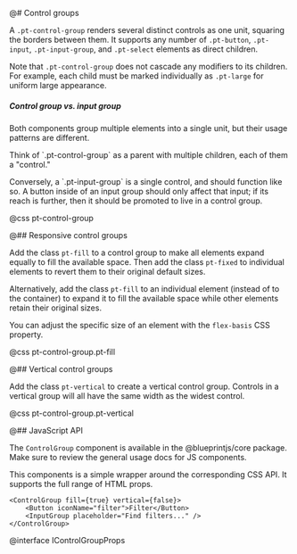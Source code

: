 @# Control groups

A `.pt-control-group` renders several distinct controls as one unit, squaring the borders between
them. It supports any number of `.pt-button`, `.pt-input`, `.pt-input-group`, and `.pt-select`
elements as direct children.

Note that `.pt-control-group` does not cascade any modifiers to its children. For example, each
child must be marked individually as `.pt-large` for uniform large appearance.

<div class="pt-callout pt-intent-success pt-icon-comparison">
    <h5>Control group vs. input group</h5>
    <p>Both components group multiple elements into a single unit, but their usage patterns are
    different.</p>
    <p>Think of `.pt-control-group` as a parent with multiple children, each of them a
    "control."</p>
    <p>Conversely, a `.pt-input-group` is a single control, and should function like so. A
    button inside of an input group should only affect that input; if its reach is further, then it
    should be promoted to live in a control group.</p>
</div>

@css pt-control-group

@## Responsive control groups

Add the class `pt-fill` to a control group to make all elements expand equally to fill the
available space. Then add the class `pt-fixed` to individual elements to revert them to their
original default sizes.

Alternatively, add the class `pt-fill` to an individual element (instead of to the container)
to expand it to fill the available space while other elements retain their original sizes.

You can adjust the specific size of an element with the `flex-basis` CSS property.

@css pt-control-group.pt-fill

@## Vertical control groups

Add the class `pt-vertical` to create a vertical control group. Controls in a vertical group
will all have the same width as the widest control.

@css pt-control-group.pt-vertical

@## JavaScript API

The `ControlGroup` component is available in the @blueprintjs/core package. Make sure to review the general usage docs for JS components.

This components is a simple wrapper around the corresponding CSS API. It supports the full range of HTML props.

```tsx
<ControlGroup fill={true} vertical={false}>
    <Button iconName="filter">Filter</Button>
    <InputGroup placeholder="Find filters..." />
</ControlGroup>
```

@interface IControlGroupProps
